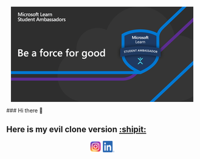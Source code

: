 <p align="center"><img align="center" src="images/giphy-preview.gif"/></p>
### Hi there 👋

## Here is my evil clone version [:shipit:][clone]

<p align="center">
<a href="https://www.instagram.com/umc25/" target="blank"><img align="center" src="images/instagram-logo-png-2428.png"height="30" width="30" /></a>
<a href="https://www.linkedin.com/in/ufuk-mert-%C3%A7elik-7586a9167/" target="blank"><img align="center" src="images/LI-In-Bug.png"height="30" width="30" /></a>
</p>

[clone]:https://github.com/cloneumc
